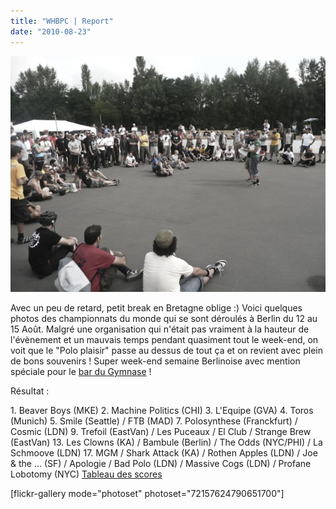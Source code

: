```yaml
---
title: "WHBPC | Report"
date: "2010-08-23"
---
```


![](images/whbpc-422-610x457.jpg "Whbpc")

Avec un peu de retard, petit break en Bretagne oblige :) Voici quelques photos des championnats du monde qui se sont déroulés à Berlin du 12 au 15 Août. Malgré une organisation qui n'était pas vraiment à la hauteur de l'évènement et un mauvais temps pendant quasiment tout le week-end, on voit que le "Polo plaisir" passe au dessus de tout ça et on revient avec plein de bons souvenirs ! Super week-end semaine Berlinoise avec mention spéciale pour le [bar du Gymnase](http://www.flickr.com/photos/guidoline/4920148935/in/set-72157624790651700/) !

Résultat :

1\. Beaver Boys (MKE) 2. Machine Politics (CHI) 3. L'Equipe (GVA) 4. Toros (Munich) 5. Smile (Seattle) / FTB (MAD) 7. Polosynthese (Franckfurt) / Cosmic (LDN) 9. Trefoil (EastVan) / Les Puceaux / El Club / Strange Brew (EastVan) 13. Les Clowns (KA) / Bambule (Berlin) / The Odds (NYC/PHI) / La Schmoove (LDN) 17. MGM / Shark Attack (KA) / Rothen Apples (LDN) / Joe & the ... (SF) / Apologie / Bad Polo (LDN) / Massive Cogs (LDN) / Profane Lobotomy (NYC) [Tableau des scores](https://spreadsheets.google.com/ccc?key=0Autj3tqs5MHTdDc3bmVTdGVCSzR6QW5DanJodFlzNGc&hl=en#gid=1)

\[flickr-gallery mode="photoset" photoset="72157624790651700"\]
